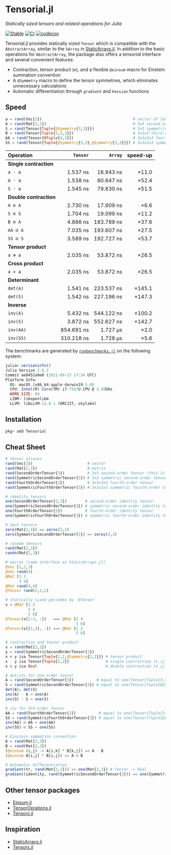 # Tensorial.jl

*Statically sized tensors and related operations for Julia*

[![Stable](https://img.shields.io/badge/docs-stable-blue.svg)](https://KeitaNakamura.github.io/Tensorial.jl/stable)
[![CI](https://github.com/KeitaNakamura/Tensorial.jl/actions/workflows/ci.yml/badge.svg)](https://github.com/KeitaNakamura/Tensorial.jl/actions/workflows/ci.yml)
[![codecov](https://codecov.io/gh/KeitaNakamura/Tensorial.jl/branch/main/graph/badge.svg?token=V58DXDI1R5)](https://codecov.io/gh/KeitaNakamura/Tensorial.jl)

Tensorial.jl provides statically sized `Tensor` which is compatible with the `AbstractArray`, similar to the `SArray` in [StaticArrays.jl](https://github.com/JuliaArrays/StaticArrays.jl).
In addition to the basic operations for `AbstractArray`, the package also offers a *tensorial* interface and several convenient features:

* Contraction, tensor product (`⊗`), and a flexible `@einsum` macro for Einstein summation convention
* A `@Symmetry` macro to define the tensor symmetries, which eliminates unnecessary calculations
* Automatic differentiation through `gradient` and `hessian` functions

## Speed

```julia
a = rand(Vec{3})                                        # vector of length 3
A = rand(Mat{3,3})                                      # 3x3 second order tensor
S = rand(Tensor{Tuple{@Symmetry{3,3}}})                 # 3x3 symmetric second order tensor
B = rand(Tensor{Tuple{3,3,3}})                          # 3x3x3 third order tensor
AA = rand(Tensor{NTuple{4,3}})                          # 3x3x3x3 fourth order tensor
SS = rand(Tensor{Tuple{@Symmetry{3,3},@Symmetry{3,3}}}) # 3x3x3x3 symmetric fourth order tensor (symmetrizing tensor)
```

| Operation  | `Tensor` | `Array` | speed-up |
|:-----------|---------:|--------:|---------:|
| **Single contraction** | | | |
| `a ⋅ a` | 1.537 ns | 16.943 ns | ×11.0 |
| `A ⋅ a` | 1.538 ns | 80.647 ns | ×52.4 |
| `S ⋅ a` | 1.545 ns | 79.630 ns | ×51.5 |
| **Double contraction** | | | |
| `A ⊡ A` | 2.730 ns | 17.909 ns | ×6.6 |
| `S ⊡ S` | 1.704 ns | 19.099 ns | ×11.2 |
| `B ⊡ A` | 4.886 ns | 183.789 ns | ×37.6 |
| `AA ⊡ A` | 7.035 ns | 193.607 ns | ×27.5 |
| `SS ⊡ S` | 3.589 ns | 192.727 ns | ×53.7 |
| **Tensor product** | | | |
| `a ⊗ a` | 2.035 ns | 53.872 ns | ×26.5 |
| **Cross product** | | | |
| `a × a` | 2.035 ns | 53.872 ns | ×26.5 |
| **Determinant** | | | |
| `det(A)` | 1.541 ns | 223.537 ns | ×145.1 |
| `det(S)` | 1.542 ns | 227.196 ns | ×147.3 |
| **Inverse** | | | |
| `inv(A)` | 5.432 ns | 544.122 ns | ×100.2 |
| `inv(S)` | 3.872 ns | 552.627 ns | ×142.7 |
| `inv(AA)` | 854.691 ns | 1.727 μs | ×2.0 |
| `inv(SS)` | 310.218 ns | 1.728 μs | ×5.6 |

The benchmarks are generated by
[`runbenchmarks.jl`](https://github.com/KeitaNakamura/Tensorial.jl/blob/master/benchmark/runbenchmarks.jl)
on the following system:

```julia
julia> versioninfo()
Julia Version 1.6.3
Commit ae8452a9e0 (2021-09-23 17:34 UTC)
Platform Info:
  OS: macOS (x86_64-apple-darwin19.5.0)
  CPU: Intel(R) Core(TM) i7-7567U CPU @ 3.50GHz
  WORD_SIZE: 64
  LIBM: libopenlibm
  LLVM: libLLVM-11.0.1 (ORCJIT, skylake)

```

## Installation

```julia
pkg> add Tensorial
```

## Cheat Sheet

```julia
# tensor aliases
rand(Vec{3})                        # vector
rand(Mat{2,3})                      # matrix
rand(SecondOrderTensor{3})          # 3x3 second-order tensor (this is the same as the Mat{3,3})
rand(SymmetricSecondOrderTensor{3}) # 3x3 symmetric second-order tensor (3x3 symmetric matrix)
rand(FourthOrderTensor{3})          # 3x3x3x3 fourth-order tensor
rand(SymmetricFourthOrderTensor{3}) # 3x3x3x3 symmetric fourth-order tensor

# identity tensors
one(SecondOrderTensor{3,3})        # second-order identity tensor
one(SymmetricSecondOrderTensor{3}) # symmetric second-order identity tensor
one(FourthOrderTensor{3})          # fourth-order identity tensor
one(SymmetricFourthOrderTensor{3}) # symmetric fourth-order identity tensor (symmetrizing tensor)

# zero tensors
zero(Mat{2,3}) == zeros(2,3)
zero(SymmetricSecondOrderTensor{3}) == zeros(3,3)

# random tensors
rand(Mat{2,3})
randn(Mat{2,3})

# macros (same interface as StaticArrays.jl)
@Vec [1,2,3]
@Vec rand(4)
@Mat [1 2
      3 4]
@Mat rand(4,4)
@Tensor rand(2,2,2)

# statically sized getindex by `@Tensor`
x = @Mat [1 2
          3 4
          5 6]
@Tensor(x[2:3, :])   === @Mat [3 4
                               5 6]
@Tensor(x[[1,3], :]) === @Mat [1 2
                               5 6]

# contraction and tensor product
x = rand(Mat{2,2})
y = rand(SymmetricSecondOrderTensor{2})
x ⊗ y isa Tensor{Tuple{2,2,@Symmetry{2,2}}} # tensor product
x ⋅ y isa Tensor{Tuple{2,2}}                # single contraction (x_ij * y_jk)
x ⊡ y isa Real                              # double contraction (x_ij * y_ij)

# det/inv for 2nd-order tensor
A = rand(SecondOrderTensor{3})          # equal to one(Tensor{Tuple{3,3}})
S = rand(SymmetricSecondOrderTensor{3}) # equal to one(Tensor{Tuple{@Symmetry{3,3}}})
det(A); det(S)
inv(A) ⋅ A ≈ one(A)
inv(S) ⋅ S ≈ one(S)

# inv for 4th-order tensor
AA = rand(FourthOrderTensor{3})          # equal to one(Tensor{Tuple{3,3,3,3}})
SS = rand(SymmetricFourthOrderTensor{3}) # equal to one(Tensor{Tuple{@Symmetry{3,3}, @Symmetry{3,3}}})
inv(AA) ⊡ AA ≈ one(AA)
inv(SS) ⊡ SS ≈ one(SS)

# Einstein summation convention
A = rand(Mat{3,3})
B = rand(Mat{3,3})
(@einsum (i,j) -> A[i,k] * B[k,j]) == A ⋅ B
(@einsum A[i,j] * B[i,j]) == A ⊡ B

# Automatic differentiation
gradient(tr, rand(Mat{3,3})) == one(Mat{3,3}) # Tensor -> Real
gradient(identity, rand(SymmetricSecondOrderTensor{3})) == one(SymmetricFourthOrderTensor{3}) # Tensor -> Tensor
```

## Other tensor packages

- [Einsum.jl](https://github.com/ahwillia/Einsum.jl)
- [TensorOprations.jl](https://github.com/Jutho/TensorOperations.jl)
- [Tensors.jl](https://github.com/KristofferC/Tensors.jl)

## Inspiration

- [StaticArrays.jl](https://github.com/JuliaArrays/StaticArrays.jl)
- [Tensors.jl](https://github.com/KristofferC/Tensors.jl)
